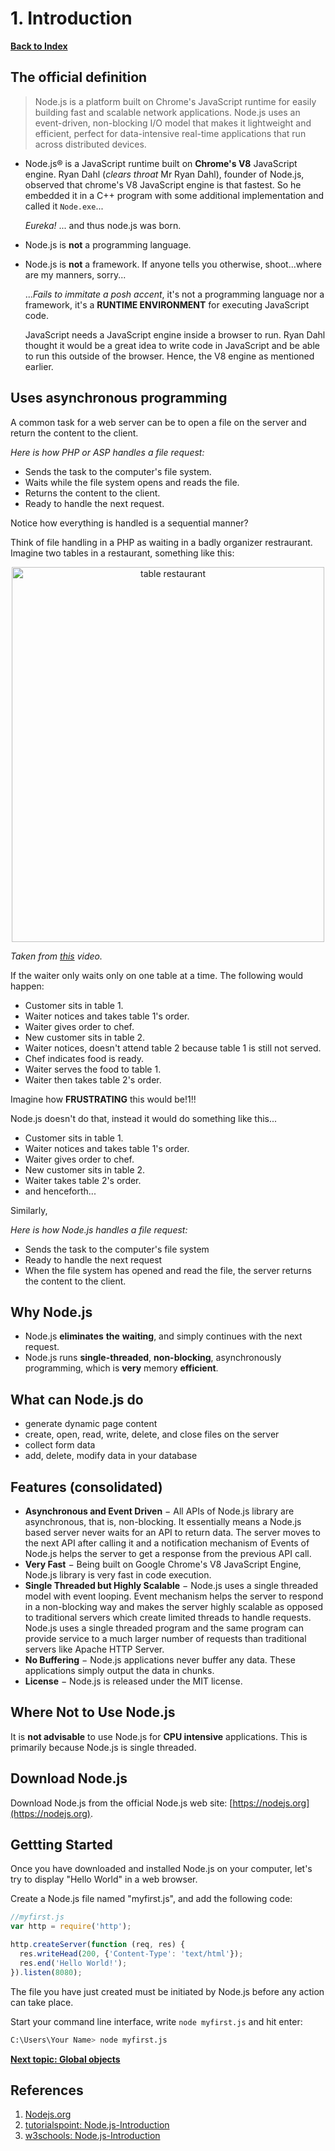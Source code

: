 # 1. Introduction

**[Back to Index](README.md)**

## The official definition

> Node.js is a platform built on Chrome's JavaScript runtime for easily building fast and scalable network applications. Node.js uses an event-driven, non-blocking I/O model that makes it lightweight and efficient, perfect for data-intensive real-time applications that run across distributed devices.

* Node.js® is a JavaScript runtime built on **Chrome's V8** JavaScript engine.
  Ryan Dahl (*clears throat* Mr Ryan Dahl), founder of Node.js, observed that chrome's V8 JavaScript engine is that fastest. So he embedded it in a C++ program with some additional implementation and called it `Node.exe`...

  *Eureka!* ... and thus node.js was born.
* Node.js is **not** a programming language.
* Node.js is **not** a framework.
  If anyone tells you otherwise, shoot...where are my manners, sorry...
  
  ...*Fails to immitate a posh accent*, it's not a programming language nor a framework, it's a **RUNTIME ENVIRONMENT** for executing JavaScript code.

  JavaScript needs a JavaScript engine inside a browser to run. Ryan Dahl thought it would be a great idea to write code in JavaScript and be able to run this outside of the browser. Hence, the V8 engine as mentioned earlier.

## Uses asynchronous programming

A common task for a web server can be to open a file on the server and return the content to the client.

*Here is how PHP or ASP handles a file request:*

* Sends the task to the computer's file system.
* Waits while the file system opens and reads the file.
* Returns the content to the client.
* Ready to handle the next request.

Notice how everything is handled is a sequential manner?

Think of file handling in a PHP as waiting in a badly organizer restraurant. Imagine two tables in a restaurant, something like this:


<p align='center'><img src="https://raw.githubusercontent.com/jacobjohn2016/Node.js-Tutorial/master/images/table.png" alt="table restaurant" width="500" height="600"></p>


*Taken from [this](https://www.youtube.com/watch?v=TlB_eWDSMt4&t=3577s) video.*

If the waiter only waits only on one table at a time. The following would happen:

* Customer sits in table 1.
* Waiter notices and takes table 1's order.
* Waiter gives order to chef.
* New customer sits in table 2.
* Waiter notices, doesn't attend table 2 because table 1 is still not served.
* Chef indicates food is ready.
* Waiter serves the food to table 1.
* Waiter then takes table 2's order.

Imagine how **FRUSTRATING** this would be!1!!

Node.js doesn't do that, instead it would do something like this...

* Customer sits in table 1.
* Waiter notices and takes table 1's order.
* Waiter gives order to chef.
* New customer sits in table 2.
* Waiter takes table 2's order.
* and henceforth...

Similarly,

*Here is how Node.js handles a file request:*

* Sends the task to the computer's file system
* Ready to handle the next request
* When the file system has opened and read the file, the server returns the content to the client.

## Why Node.js

* Node.js **eliminates** **the** **waiting**, and simply continues with the next request.
* Node.js runs **single-threaded**, **non-blocking**, asynchronously programming, which is **very** memory **efficient**.

## What can Node.js do

* generate dynamic page content
* create, open, read, write, delete, and close files on the server
* collect form data
* add, delete, modify data in your database

## Features (consolidated)

* **Asynchronous and Event Driven** − All APIs of Node.js library are asynchronous, that is, non-blocking. It essentially means a Node.js based server never waits for an API to return data. The server moves to the next API after calling it and a notification mechanism of Events of Node.js helps the server to get a response from the previous API call.
* **Very Fast** − Being built on Google Chrome's V8 JavaScript Engine, Node.js library is very fast in code execution.
* **Single Threaded but Highly Scalable** − Node.js uses a single threaded model with event looping. Event mechanism helps the server to respond in a non-blocking way and makes the server highly scalable as opposed to traditional servers which create limited threads to handle requests. Node.js uses a single threaded program and the same program can provide service to a much larger number of requests than traditional servers like Apache HTTP Server.
* **No Buffering** − Node.js applications never buffer any data. These applications simply output the data in chunks.
* **License** − Node.js is released under the MIT license.

## Where Not to Use Node.js

It is **not advisable** to use Node.js for **CPU intensive** applications. This is primarily because Node.js is single threaded.

## Download Node.js

Download Node.js from the official Node.js web site: [https://nodejs.org](https://nodejs.org).

## Gettting Started

Once you have downloaded and installed Node.js on your computer, let's try to display "Hello World" in a web browser.

Create a Node.js file named "myfirst.js", and add the following code:

``` javascript
//myfirst.js
var http = require('http');

http.createServer(function (req, res) {
  res.writeHead(200, {'Content-Type': 'text/html'});
  res.end('Hello World!');
}).listen(8080);
```

The file you have just created must be initiated by Node.js before any action can take place.

Start your command line interface, write `node myfirst.js` and hit enter:

``` bash
C:\Users\Your Name> node myfirst.js
```

**[Next topic: Global objects](Global-Objects.md)**

## References

1. [Nodejs.org](https://nodejs.org/en/about/)
2. [tutorialspoint: Node.js-Introduction](https://www.tutorialspoint.com/nodejs/nodejs_introduction.htm)
3. [w3schools: Node.js-Introduction](https://www.w3schools.com/nodejs/default.asp)